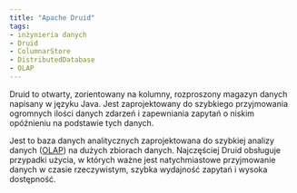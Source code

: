 ```yaml
---
title: "Apache Druid"
tags:
- inżynieria danych
- Druid
- ColumnarStore
- DistributedDatabase
- OLAP
---
```

Druid to otwarty, zorientowany na kolumny, rozproszony magazyn danych napisany w języku Java. Jest zaprojektowany do szybkiego przyjmowania ogromnych ilości danych zdarzeń i zapewniania zapytań o niskim opóźnieniu na podstawie tych danych.

Jest to baza danych analitycznych zaprojektowana do szybkiej analizy danych ([OLAP](notes/olap.md)) na dużych zbiorach danych. Najczęściej Druid obsługuje przypadki użycia, w których ważne jest natychmiastowe przyjmowanie danych w czasie rzeczywistym, szybka wydajność zapytań i wysoka dostępność.